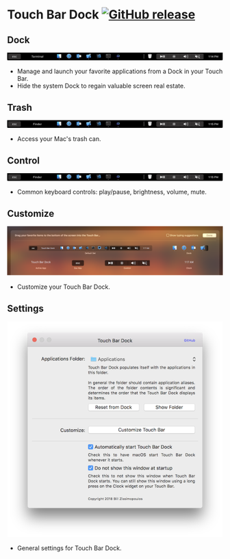 # Touch Bar Dock [![GitHub release](https://img.shields.io/github/release/billziss-gh/TouchBarDock/all.svg?label=download)](https://github.com/billziss-gh/TouchBarDock/releases)

## Dock
![Dock](doc/Dock.gif)

- Manage and launch your favorite applications from a Dock in your Touch Bar.
- Hide the system Dock to regain valuable screen real estate.

## Trash

![Trash](doc/Trash.gif)

- Access your Mac's trash can.

## Control

![Control](doc/Control.gif)

- Common keyboard controls: play/pause, brightness, volume, mute.

## Customize

![Customize](doc/Customize.png)

- Customize your Touch Bar Dock.

## Settings

![Settings](doc/Settings.png)

- General settings for Touch Bar Dock.
